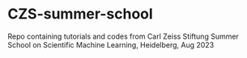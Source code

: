 # CZS-summer-school
Repo containing tutorials and codes from Carl Zeiss Stiftung Summer School on Scientific Machine Learning, Heidelberg, Aug 2023
